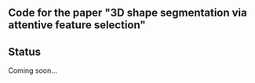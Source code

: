 ## Code for the paper "3D shape segmentation via attentive feature selection"

## Status

Coming soon...

